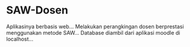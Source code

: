 # SAW-Dosen

Aplikasinya berbasis web...
Melakukan perangkingan dosen berprestasi menggunakan metode SAW...
Database diambil dari aplikasi moodle di localhost...
